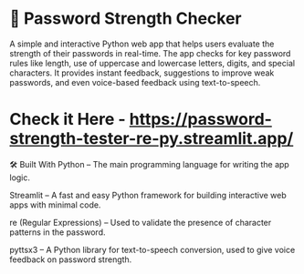 # 🔐 Password Strength Checker
A simple and interactive Python web app that helps users evaluate the strength of their passwords in real-time. The app checks for key password rules like length, use of uppercase and lowercase letters, digits, and special characters. It provides instant feedback, suggestions to improve weak passwords, and even voice-based feedback using text-to-speech.
# Check it Here - https://password-strength-tester-re-py.streamlit.app/
🛠️ Built With
Python – The main programming language for writing the app logic.

Streamlit – A fast and easy Python framework for building interactive web apps with minimal code.

re (Regular Expressions) – Used to validate the presence of character patterns in the password.

pyttsx3 – A Python library for text-to-speech conversion, used to give voice feedback on password strength.
